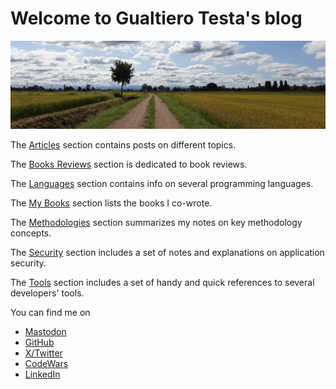 # Welcome to Gualtiero Testa's blog

![Home](assets/images/home.jpg)

The [Articles](articles/index.md) section contains posts on different topics.

The [Books Reviews](books/index.md) section is dedicated to book reviews.

The [Languages](languages/index.md) section contains info on several programming languages.

The [My Books](my-books.md) section lists the books I co-wrote.

The [Methodologies](methodologies/index.md) section summarizes my notes on key methodology concepts.

The [Security](security/index.md) section includes a set of notes and explanations on application security.

The [Tools](tools/index.md) section includes a set of handy and quick references to several developers' tools.

You can find me on

* <a rel="me noopener" href="https://mastodon.uno/@gualtierotesta" target="_blank">Mastodon</a>
* <a rel="me noopener" href="https://github.com/gualtierotesta" target="_blank">GitHub</a>
* <a rel="me noopener" href="https://twitter.com/gualtierotesta" target="_blank">X/Twitter</a>
* <a rel="me noopener" href="https://www.codewars.com/users/gualty" target="_blank">CodeWars</a>
* <a rel="me noopener" href="https://www.linkedin.com/in/gualtierotesta/" target="_blank">LinkedIn</a>
